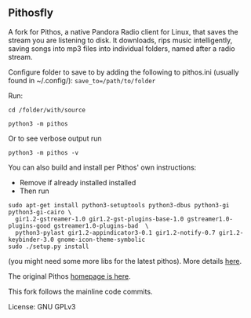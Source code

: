 Pithosfly
------

A fork for Pithos, a native Pandora Radio client for Linux, that saves the stream you are listening to disk.
It downloads, rips music intelligently, saving songs into mp3 files into individual folders, named after a radio stream.

Configure folder to save to by adding the following to pithos.ini (usually found in ~/.config/):
`save_to=/path/to/folder`

Run:

`cd /folder/with/source`

`python3 -m pithos`

Or to see verbose output run

`python3 -m pithos -v`

You can also build and install per Pithos' own instructions:
* Remove if already installed installed
* Then run

```
sudo apt-get install python3-setuptools python3-dbus python3-gi python3-gi-cairo \
  gir1.2-gstreamer-1.0 gir1.2-gst-plugins-base-1.0 gstreamer1.0-plugins-good gstreamer1.0-plugins-bad  \
  python3-pylast gir1.2-appindicator3-0.1 gir1.2-notify-0.7 gir1.2-keybinder-3.0 gnome-icon-theme-symbolic
sudo ./setup.py install
```
(you might need some more libs for the latest pithos). More details [here](https://github.com/pithos/pithos/wiki/Installing-from-Source).

The original Pithos [homepage is here](http://pithos.github.io).

This fork follows the mainline code commits.

License: GNU GPLv3
